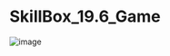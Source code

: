# SkillBox_19.6_Game
 ![image](https://user-images.githubusercontent.com/37297335/191092481-9c21eec7-33bd-4fdc-a65a-d9cdba2d27c5.png)

